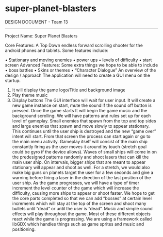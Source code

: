# super-planet-blasters
DESIGN DOCUMENT - Team 13
_____________________________________________________________________________________________________________

Project Name:	Super Planet Blasters

Core Features:
A Top Down endless forward scrolling shooter for the android phones and tablets.
Some features include:

•	Stationary and moving enemies
•	 power ups
•	levels of difficulty 
•	start screen
Advanced Features:
Some extra things we hope to be able to include
•	boss battles
•	Skins or themes
•	“Character Dialogue”
An overview of the design / approach
The application will need to create a GUI menu on the startup. 
1.	It will display the game logo/Title and background image
2.	Play theme music
3.	Display buttons
The GUI interface will wait for user input. It will create a new game instance on start,
mute the sound if the sound off button is pressed. 
Once the game starts It will begin the game music and the background scrolling. 
We will have patterns and rules set up for each level of gameplay. Small enemies that 
spawn from the top and top sides and large enemies that spawn and move slowly to appear
stationary. This continues until the user ship is destroyed and the new “game over” intent
will start. From that screen the process can start again or go to the main menu activity. 
Gameplay itself will consist of the main ship constantly firing as the user moves it 
around by touch (stretch goal could be gyro if the device allows). Waves of small ships
will come in on the predesigned patterns randomly and shoot lasers that can kill the main 
user ship. On intervals, bigger ships that are meant to appear stationary will appear and
shoot as well. For a stretch, we would also make big guns on planets target the user for 
a few seconds and give a warning before firing a laser in the direction of the last 
position of the user ship. As the game progresses, we will have a type of timer increment
the level counter of the game which will increase the difficulty, causing more ships to
appear or shoot faster. We hope to get the core parts completed so that we can add
“bosses” at certain level increments which will stay at the top of the screen and 
shoot many bullets until “dead” or until the user is “dead”. Music and simple sound
effects will play throughout the game.
Most of these different objects react while the game is progressing. 
We are using a framework called libGDX which handles things such as game 
sprites and music and positioning. 

